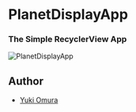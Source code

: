 # PlanetDisplayApp

### The Simple RecyclerView App

![PlanetDisplayApp](https://user-images.githubusercontent.com/39009922/74710010-f7272880-5263-11ea-9f63-8a2ca3f06c47.gif)

## Author

- [Yuki Omura](https://twitter.com/yuking_0319)
